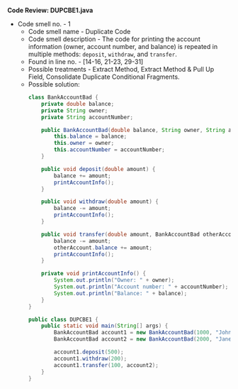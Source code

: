 **Code Review: DUPCBE1.java**

- Code smell no. - 1
  - Code smell name - Duplicate Code
  - Code smell description - The code for printing the account information (owner, account number, and balance) is repeated in multiple methods: `deposit`, `withdraw`, and `transfer`.
  - Found in line no. - [14-16, 21-23, 29-31]
  - Possible treatments - Extract Method, Extract Method & Pull Up Field, Consolidate Duplicate Conditional Fragments.
  - Possible solution:
    ```java
    class BankAccountBad {
        private double balance;
        private String owner;
        private String accountNumber;

        public BankAccountBad(double balance, String owner, String accountNumber) {
            this.balance = balance;
            this.owner = owner;
            this.accountNumber = accountNumber;
        }

        public void deposit(double amount) {
            balance += amount;
            printAccountInfo();
        }

        public void withdraw(double amount) {
            balance -= amount;
            printAccountInfo();
        }

        public void transfer(double amount, BankAccountBad otherAccount) {
            balance -= amount;
            otherAccount.balance += amount;
            printAccountInfo();
        }

        private void printAccountInfo() {
            System.out.println("Owner: " + owner);
            System.out.println("Account number: " + accountNumber);
            System.out.println("Balance: " + balance);
        }
    }

    public class DUPCBE1 {
        public static void main(String[] args) {
            BankAccountBad account1 = new BankAccountBad(1000, "John", "123456789");
            BankAccountBad account2 = new BankAccountBad(2000, "Jane", "987654321");

            account1.deposit(500);
            account1.withdraw(200);
            account1.transfer(100, account2);
        }
    }
    ```